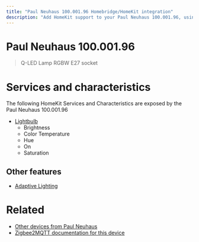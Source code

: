 ```yaml
---
title: "Paul Neuhaus 100.001.96 Homebridge/HomeKit integration"
description: "Add HomeKit support to your Paul Neuhaus 100.001.96, using Homebridge, Zigbee2MQTT and homebridge-z2m."
---
```

<!---
This file has been GENERATED using src/docgen/docgen.ts
DO NOT EDIT THIS FILE MANUALLY!
-->
# Paul Neuhaus 100.001.96
> Q-LED Lamp RGBW E27 socket


# Services and characteristics
The following HomeKit Services and Characteristics are exposed by
the Paul Neuhaus 100.001.96

* [Lightbulb](../../light.md)
  * Brightness
  * Color Temperature
  * Hue
  * On
  * Saturation


## Other features
* [Adaptive Lighting](../../light.md)


# Related
* [Other devices from Paul Neuhaus](../index.md#paul_neuhaus)
* [Zigbee2MQTT documentation for this device](https://www.zigbee2mqtt.io/devices/100.001.96.html)